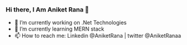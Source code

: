 ### Hi there, I Am Aniket Rana 👋

- 🔭 I’m currently working on .Net Technologies
- 🌱 I’m currently learning MERN stack 
- 📫 How to reach me: Linkedin @AniketRana | twitter @AniketRanaa 
